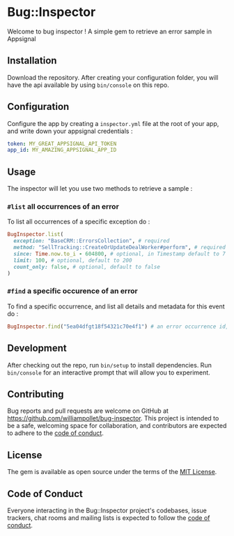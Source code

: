 # Bug::Inspector

Welcome to bug inspector ! A simple gem to retrieve an error sample in Appsignal

## Installation

Download the repository. After creating your configuration folder, you will have the api available by using `bin/console` on this repo.

## Configuration

Configure the app by creating a `inspector.yml` file at the root of your app, and write down your appsignal credentials :

```yaml
token: MY_GREAT_APPSIGNAL_API_TOKEN
app_id: MY_AMAZING_APPSIGNAL_APP_ID
```

## Usage

The inspector will let you use two methods to retrieve a sample :

### `#list` all occurrences of an error

To list all occurrences of a specific exception do :
```ruby
BugInspector.list(
  exception: "BaseCRM::ErrorsCollection", # required
  method: "SellTracking::CreateOrUpdateDealWorker#perform", # required
  since: Time.now.to_i - 604800, # optional, in Timestamp default to 7 days ago
  limit: 100, # optional, default to 200
  count_only: false, # optional, default to false
)
```

### `#find` a specific occurence of an error

To find a specific occurrence, and list all details and metadata for this event do :
```ruby
BugInspector.find("5ea04dfgt18f54321c70e4f1") # an error occurrence id, you can retrieve it by listing all occurrences of an error
```

## Development

After checking out the repo, run `bin/setup` to install dependencies. Run `bin/console` for an interactive prompt that will allow you to experiment.

## Contributing

Bug reports and pull requests are welcome on GitHub at https://github.com/williampollet/bug-inspector. This project is intended to be a safe, welcoming space for collaboration, and contributors are expected to adhere to the [code of conduct](https://github.com/williampollet/bug-inspector/blob/master/CODE_OF_CONDUCT.md).


## License

The gem is available as open source under the terms of the [MIT License](https://opensource.org/licenses/MIT).

## Code of Conduct

Everyone interacting in the Bug::Inspector project's codebases, issue trackers, chat rooms and mailing lists is expected to follow the [code of conduct](https://github.com/williampollet/bug-inspector/blob/master/CODE_OF_CONDUCT.md).
